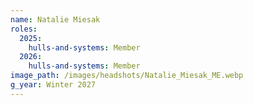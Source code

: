 ```yaml
---
name: Natalie Miesak
roles:
  2025:
    hulls-and-systems: Member
  2026:
    hulls-and-systems: Member
image_path: /images/headshots/Natalie_Miesak_ME.webp
g_year: Winter 2027
---
```

